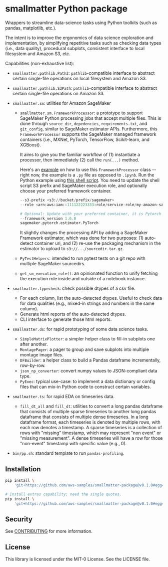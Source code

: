 # smallmatter Python package

Wrappers to streamline data-science tasks using Python toolkits (such as pandas,
matplotlib, etc.).

The intent is to improve the ergonomics of data science exploration and
implementation, by simplifying repetitive tasks such as checking data types
(i.e., data quality), procedural subplots, consistent interface to local
filesystem and Amazon S3, etc.

Capabilities (non-exhaustive list):

- `smallmatter.pathlib.Path2`: `pathlib`-compatible interface to abstract
certain single-file operations on local filesystem and Amazon S3.

- `smallmatter.pathlib.S3Path`: `pathlib`-compatible interface to abstract
certain single-file operations on Amazon S3.

- `smallmatter.sm`: utilities for Amazon SageMaker
  - `smallmatter.sm.FrameworkProcessor`: a prototype to support SageMaker
    Python processing jobs that accept multiple files. This is done through
    `source_dir`, `depedencies`, `requirements.txt`, and `git_config`, similar
    to SageMaker estimator APIs. Furthermore, this `FrameworkProcessor` supports
    the SageMaker managed framework containers (i.e., MXNet, PyTorch, TensorFlow,
    Scikit-learn, and XGBoost).

    It aims to give you the familiar workflow of (1) instantiate a processor, then
    immediately (2) call the `run(...)` method.

    Here's an [example](`https://github.com/aws-samples/smallmatter-package/blob/main/notebooks/smproc-stopgap/try-smproc-stopgap.py#L14-L53`)
    on how to use this `FrameworkProcessor` class -- right now, the example is
    a `.py` file as opposed to `.ipynb`. Run the Python example using
    [this shell script](https://github.com/aws-samples/smallmatter-package/blob/main/notebooks/smproc-stopgap/try-smproc-stopgap.sh).
    You need to update the shell script S3 prefix and SageMaker execution role,
    and optionally choose your preferred framework container.

    ```Python
    --s3-prefix <s3://bucket/prefix/sagemaker>
    --role <arn:aws:iam::111122223333:role/service-role/my-amazon-sagemaker-execution-role-1234>

    # Optional: Update with your preferred container, it is Pytorch here
    --framework_version 1.6.0
    sagemaker.pytorch.estimator.PyTorch
    ```

    It slightly changes the processing API by adding a SageMaker Framework
    estimator, which was done for two purposes: (1) auto-detect container uri,
    and (2) re-use the packaging mechanism in the estimator to upload to
    `s3://.../sourcedir.tar.gz`.

  - `PyTestHelpers`: intended to run pytest tests on a git repo with multiple
    SageMaker sourcedirs.
  - `get_sm_execution_role()`: an opinionated function to unify fetching the
    execution role inside and outside of a notebook instance.

- `smallmatter.typecheck`: check possible dtypes of a csv file.
  - For each column, list the auto-detected dtypes. Useful to check data
    for data qualities (e.g., mixed-in strings and numbers in the same column).
  - Generate html reports of the auto-detected dtypes.
  - CLI interface to generate those html reports.

- `smallmatter.ds`: for rapid prototyping of some data science tasks.
  - `SimpleMatrixPlotter`: a simpler helper class to fill-in subplots one after
    another.
  - `MontagePager`: a pager to group and save subplots into multiple montage
    image files.
  - `DFBuilder`: a helper class to build a Pandas dataframe incrementally,
    row-by-row.
  - `json_np_converter`: convert numpy values to JSON-compliant data type.
  - `PyExec`: typical use-case: to implement a data dictionary or config files
    that can mix-in Python code to construct certain variables.

- `smallmatter.ts`: for rapid EDA on timeseries data.
  - `fill_dt_all` and `fill_dt`: utilities to convert a long pandas dataframe
    that consists of multiple sparse timeseries to another long pandas dataframe
    that consists of multiple dense timeseries. In a long dataframe format, each
    timeseries is denoted by multiple rows, with each row denotes a timestamp.
    A sparse timeseries is a collection of rows with "missing" timestamp, which
    may represent "non event" or "missing measurement". A dense timeseries will
    have a row for those "non-event" timestamp with specific value (e.g., 0).

- `bin/pp.sh`: standard template to run `pandas-profiling`.

## Installation

```bash
pip install \
    'git+https://github.com/aws-samples/smallmatter-package@v0.1.0#egg=smallmatter'

# Install extras capability; need the single quotes.
pip install \
    'git+https://github.com/aws-samples/smallmatter-package@v0.1.0#egg=smallmatter[all]'
```

## Security

See [CONTRIBUTING](CONTRIBUTING.md#security-issue-notifications) for more information.

## License

This library is licensed under the MIT-0 License. See the LICENSE file.
